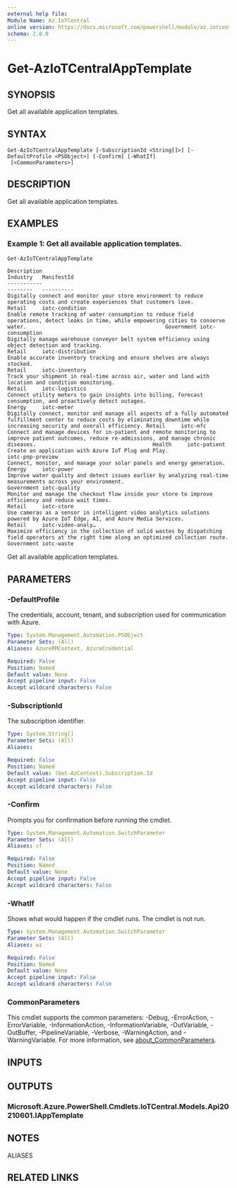 ```yaml
---
external help file:
Module Name: Az.IoTCentral
online version: https://docs.microsoft.com/powershell/module/az.iotcentral/get-aziotcentralapptemplate
schema: 2.0.0
---
```


# Get-AzIoTCentralAppTemplate

## SYNOPSIS
Get all available application templates.

## SYNTAX

```
Get-AzIoTCentralAppTemplate [-SubscriptionId <String[]>] [-DefaultProfile <PSObject>] [-Confirm] [-WhatIf]
 [<CommonParameters>]
```

## DESCRIPTION
Get all available application templates.

## EXAMPLES

### Example 1: Get all available application templates.
```powershell
Get-AzIoTCentralAppTemplate
```

```output
Description                                                                                                                                                                         Industry   ManifestId
-----------                                                                                                                                                                         --------   ----------
Digitally connect and monitor your store environment to reduce operating costs and create experiences that customers love.                                                          Retail     iotc-condition
Enable remote tracking of water consumption to reduce field operations, detect leaks in time, while empowering cities to conserve water.                                            Government iotc-consumption
Digitally manage warehouse conveyor belt system efficiency using object detection and tracking.                                                                                     Retail     iotc-distribution
Enable accurate inventory tracking and ensure shelves are always stocked.                                                                                                           Retail     iotc-inventory
Track your shipment in real-time across air, water and land with location and condition monitoring.                                                                                 Retail     iotc-logistics
Connect utility meters to gain insights into billing, forecast consumption, and proactively detect outages.                                                                         Energy     iotc-meter
Digitally connect, monitor and manage all aspects of a fully automated fulfillment center to reduce costs by eliminating downtime while increasing security and overall efficiency. Retail     iotc-mfc
Connect and manage devices for in-patient and remote monitoring to improve patient outcomes, reduce re-admissions, and manage chronic diseases.                                     Health     iotc-patient
Create an application with Azure IoT Plug and Play.                                                                                                                                            iotc-pnp-preview
Connect, monitor, and manage your solar panels and energy generation.                                                                                                               Energy     iotc-power
Improve water quality and detect issues earlier by analyzing real-time measurements across your environment.                                                                        Government iotc-quality
Monitor and manage the checkout flow inside your store to improve efficiency and reduce wait times.                                                                                 Retail     iotc-store
Use cameras as a sensor in intelligent video analytics solutions powered by Azure IoT Edge, AI, and Azure Media Services.                                                           Retail     iotc-video-analy…
Maximize efficiency in the collection of solid wastes by dispatching field operators at the right time along an optimized collection route.                                         Government iotc-waste
```

Get all available application templates.

## PARAMETERS

### -DefaultProfile
The credentials, account, tenant, and subscription used for communication with Azure.

```yaml
Type: System.Management.Automation.PSObject
Parameter Sets: (All)
Aliases: AzureRMContext, AzureCredential

Required: False
Position: Named
Default value: None
Accept pipeline input: False
Accept wildcard characters: False
```

### -SubscriptionId
The subscription identifier.

```yaml
Type: System.String[]
Parameter Sets: (All)
Aliases:

Required: False
Position: Named
Default value: (Get-AzContext).Subscription.Id
Accept pipeline input: False
Accept wildcard characters: False
```

### -Confirm
Prompts you for confirmation before running the cmdlet.

```yaml
Type: System.Management.Automation.SwitchParameter
Parameter Sets: (All)
Aliases: cf

Required: False
Position: Named
Default value: None
Accept pipeline input: False
Accept wildcard characters: False
```

### -WhatIf
Shows what would happen if the cmdlet runs.
The cmdlet is not run.

```yaml
Type: System.Management.Automation.SwitchParameter
Parameter Sets: (All)
Aliases: wi

Required: False
Position: Named
Default value: None
Accept pipeline input: False
Accept wildcard characters: False
```

### CommonParameters
This cmdlet supports the common parameters: -Debug, -ErrorAction, -ErrorVariable, -InformationAction, -InformationVariable, -OutVariable, -OutBuffer, -PipelineVariable, -Verbose, -WarningAction, and -WarningVariable. For more information, see [about_CommonParameters](http://go.microsoft.com/fwlink/?LinkID=113216).

## INPUTS

## OUTPUTS

### Microsoft.Azure.PowerShell.Cmdlets.IoTCentral.Models.Api20210601.IAppTemplate

## NOTES

ALIASES

## RELATED LINKS

